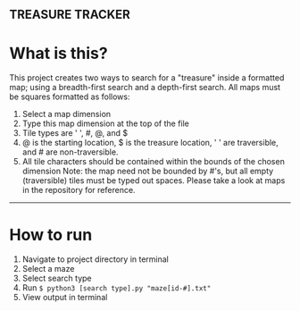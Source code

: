 TREASURE TRACKER
--------------------
# What is this?
This project creates two ways to search for a "treasure" inside a formatted map; using a breadth-first search and a depth-first search. All maps must be squares formatted as follows:
1) Select a map dimension
2) Type this map dimension at the top of the file
3) Tile types are ' ', #, @, and $
3) @ is the starting location, $ is the treasure location, ' ' are traversible, and # are non-traversible.
4) All tile characters should be contained within the bounds of the chosen dimension
Note: the map need not be bounded by #'s, but all empty (traversible) tiles must be typed out spaces. Please take a look at maps in the repository for reference. 
--------------------
# How to run
1) Navigate to project directory in terminal
2) Select a maze
3) Select search type
3) Run `$ python3 [search type].py "maze[id-#].txt"`
4) View output in terminal
